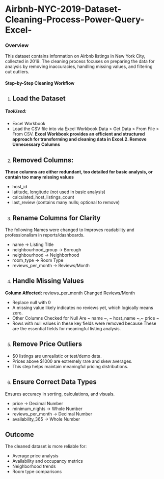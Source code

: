 # Airbnb-NYC-2019-Dataset-Cleaning-Process-Power-Query-Excel-

### Overview 
This dataset contains information on Airbnb listings in New York City, collected in 2019. The cleaning process focuses on preparing the data for analysis by removing inaccuracies, handling missing values, and filtering out outliers.

#### Step-by-Step Cleaning Workflow
1. ## Load the Dataset
##### ToolUsed:
- Excel Workbook
- Load the CSV file into via Excel Workbook Data > Get Data > From File > From CSV.
**Excel Workbook provides an efficient and structured approach for transforming and cleaning data in Excel.2. Remove Unnecessary Columns**
  
2. ## Removed Columns:
**These columns are either redundant, too detailed for basic analysis, or contain too many missing values**
- host_id
- latitude, longitude (not used in basic analysis)
- calculated_host_listings_count
- last_review (contains many nulls; optional to remove)
   
3. ## Rename Columns for Clarity
The following Names were changed to Improves readability and professionalism in reports/dashboards.

- name → Listing Title
- neighbourhood_group → Borough
- neighbourhood → Neighborhood 
- room_type → Room Type 
- reviews_per_month → Reviews/Month 

4. ## Handle Missing Values
**Column Affected:** reviews_per_month Changed Reviews/Month
- Replace null with 0
- A missing value likely indicates no reviews yet, which logically means zero.
- Other Columns Checked for Null Are ~ name ~, ~ host_name ~,~ price ~
- Rows with null values in these key fields were removed because These are the essential fields for meaningful listing analysis.
  
5. ## Remove Price Outliers
- $0 listings are unrealistic or test/demo data.
- Prices above $1000 are extremely rare and skew averages.
- This step helps maintain meaningful pricing distributions.
  
6. ## Ensure Correct Data Types
 Ensures accuracy in sorting, calculations, and visuals.
- price → Decimal Number
- minimum_nights → Whole Number
- reviews_per_month → Decimal Number
- availability_365 → Whole Number
## Outcome
The cleaned dataset is more reliable for:
- Average price analysis
- Availability and occupancy metrics
- Neighborhood trends
- Room type comparisons



